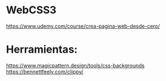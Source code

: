 # WebCSS3
https://www.udemy.com/course/crea-pagina-web-desde-cero/

# Herramientas:

https://www.magicpattern.design/tools/css-backgrounds
https://bennettfeely.com/clippy/

